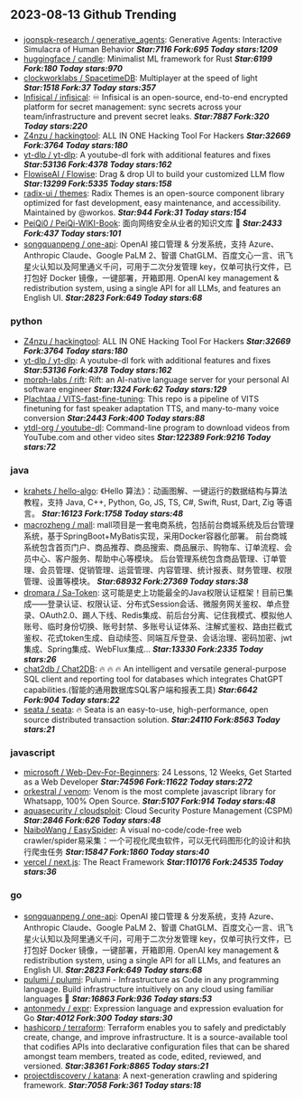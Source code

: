 ## 2023-08-13 Github Trending

### 
* [joonspk-research / generative_agents](https://github.com/joonspk-research/generative_agents): Generative Agents: Interactive Simulacra of Human Behavior ***Star:7116 Fork:695 Today stars:1209***
* [huggingface / candle](https://github.com/huggingface/candle): Minimalist ML framework for Rust ***Star:6199 Fork:180 Today stars:970***
* [clockworklabs / SpacetimeDB](https://github.com/clockworklabs/SpacetimeDB): Multiplayer at the speed of light ***Star:1518 Fork:37 Today stars:357***
* [Infisical / infisical](https://github.com/Infisical/infisical): ♾
Infisical is an open-source, end-to-end encrypted platform for secret management: sync secrets across your team/infrastructure and prevent secret leaks. ***Star:7887 Fork:320 Today stars:220***
* [Z4nzu / hackingtool](https://github.com/Z4nzu/hackingtool): ALL IN ONE Hacking Tool For Hackers ***Star:32669 Fork:3764 Today stars:180***
* [yt-dlp / yt-dlp](https://github.com/yt-dlp/yt-dlp): A youtube-dl fork with additional features and fixes ***Star:53136 Fork:4378 Today stars:162***
* [FlowiseAI / Flowise](https://github.com/FlowiseAI/Flowise): Drag & drop UI to build your customized LLM flow ***Star:13299 Fork:5335 Today stars:158***
* [radix-ui / themes](https://github.com/radix-ui/themes): Radix Themes is an open-source component library optimized for fast development, easy maintenance, and accessibility. Maintained by @workos. ***Star:944 Fork:31 Today stars:154***
* [PeiQi0 / PeiQi-WIKI-Book](https://github.com/PeiQi0/PeiQi-WIKI-Book): 面向网络安全从业者的知识文库
🍃 ***Star:2433 Fork:437 Today stars:101***
* [songquanpeng / one-api](https://github.com/songquanpeng/one-api): OpenAI 接口管理 & 分发系统，支持 Azure、Anthropic Claude、Google PaLM 2、智谱 ChatGLM、百度文心一言、讯飞星火认知以及阿里通义千问，可用于二次分发管理 key，仅单可执行文件，已打包好 Docker 镜像，一键部署，开箱即用. OpenAI key management & redistribution system, using a single API for all LLMs, and features an English UI. ***Star:2823 Fork:649 Today stars:68***

### python
* [Z4nzu / hackingtool](https://github.com/Z4nzu/hackingtool): ALL IN ONE Hacking Tool For Hackers ***Star:32669 Fork:3764 Today stars:180***
* [yt-dlp / yt-dlp](https://github.com/yt-dlp/yt-dlp): A youtube-dl fork with additional features and fixes ***Star:53136 Fork:4378 Today stars:162***
* [morph-labs / rift](https://github.com/morph-labs/rift): Rift: an AI-native language server for your personal AI software engineer ***Star:1324 Fork:62 Today stars:129***
* [Plachtaa / VITS-fast-fine-tuning](https://github.com/Plachtaa/VITS-fast-fine-tuning): This repo is a pipeline of VITS finetuning for fast speaker adaptation TTS, and many-to-many voice conversion ***Star:2443 Fork:400 Today stars:88***
* [ytdl-org / youtube-dl](https://github.com/ytdl-org/youtube-dl): Command-line program to download videos from YouTube.com and other video sites ***Star:122389 Fork:9216 Today stars:72***

### java
* [krahets / hello-algo](https://github.com/krahets/hello-algo): 《Hello 算法》：动画图解、一键运行的数据结构与算法教程，支持 Java, C++, Python, Go, JS, TS, C#, Swift, Rust, Dart, Zig 等语言。 ***Star:16123 Fork:1758 Today stars:48***
* [macrozheng / mall](https://github.com/macrozheng/mall): mall项目是一套电商系统，包括前台商城系统及后台管理系统，基于SpringBoot+MyBatis实现，采用Docker容器化部署。 前台商城系统包含首页门户、商品推荐、商品搜索、商品展示、购物车、订单流程、会员中心、客户服务、帮助中心等模块。 后台管理系统包含商品管理、订单管理、会员管理、促销管理、运营管理、内容管理、统计报表、财务管理、权限管理、设置等模块。 ***Star:68932 Fork:27369 Today stars:38***
* [dromara / Sa-Token](https://github.com/dromara/Sa-Token): 这可能是史上功能最全的Java权限认证框架！目前已集成——登录认证、权限认证、分布式Session会话、微服务网关鉴权、单点登录、OAuth2.0、踢人下线、Redis集成、前后台分离、记住我模式、模拟他人账号、临时身份切换、账号封禁、多账号认证体系、注解式鉴权、路由拦截式鉴权、花式token生成、自动续签、同端互斥登录、会话治理、密码加密、jwt集成、Spring集成、WebFlux集成... ***Star:13330 Fork:2335 Today stars:26***
* [chat2db / Chat2DB](https://github.com/chat2db/Chat2DB): 🔥 🔥 🔥 An intelligent and versatile general-purpose SQL client and reporting tool for databases which integrates ChatGPT capabilities.(智能的通用数据库SQL客户端和报表工具) ***Star:6642 Fork:904 Today stars:22***
* [seata / seata](https://github.com/seata/seata): 🔥
Seata is an easy-to-use, high-performance, open source distributed transaction solution. ***Star:24110 Fork:8563 Today stars:21***

### javascript
* [microsoft / Web-Dev-For-Beginners](https://github.com/microsoft/Web-Dev-For-Beginners): 24 Lessons, 12 Weeks, Get Started as a Web Developer ***Star:74596 Fork:11622 Today stars:272***
* [orkestral / venom](https://github.com/orkestral/venom): Venom is the most complete javascript library for Whatsapp, 100% Open Source. ***Star:5107 Fork:914 Today stars:48***
* [aquasecurity / cloudsploit](https://github.com/aquasecurity/cloudsploit): Cloud Security Posture Management (CSPM) ***Star:2846 Fork:626 Today stars:48***
* [NaiboWang / EasySpider](https://github.com/NaiboWang/EasySpider): A visual no-code/code-free web crawler/spider易采集：一个可视化爬虫软件，可以无代码图形化的设计和执行爬虫任务 ***Star:15847 Fork:1860 Today stars:40***
* [vercel / next.js](https://github.com/vercel/next.js): The React Framework ***Star:110176 Fork:24535 Today stars:36***

### go
* [songquanpeng / one-api](https://github.com/songquanpeng/one-api): OpenAI 接口管理 & 分发系统，支持 Azure、Anthropic Claude、Google PaLM 2、智谱 ChatGLM、百度文心一言、讯飞星火认知以及阿里通义千问，可用于二次分发管理 key，仅单可执行文件，已打包好 Docker 镜像，一键部署，开箱即用. OpenAI key management & redistribution system, using a single API for all LLMs, and features an English UI. ***Star:2823 Fork:649 Today stars:68***
* [pulumi / pulumi](https://github.com/pulumi/pulumi): Pulumi - Infrastructure as Code in any programming language. Build infrastructure intuitively on any cloud using familiar languages
🚀 ***Star:16863 Fork:936 Today stars:53***
* [antonmedv / expr](https://github.com/antonmedv/expr): Expression language and expression evaluation for Go ***Star:4012 Fork:300 Today stars:30***
* [hashicorp / terraform](https://github.com/hashicorp/terraform): Terraform enables you to safely and predictably create, change, and improve infrastructure. It is a source-available tool that codifies APIs into declarative configuration files that can be shared amongst team members, treated as code, edited, reviewed, and versioned. ***Star:38361 Fork:8865 Today stars:21***
* [projectdiscovery / katana](https://github.com/projectdiscovery/katana): A next-generation crawling and spidering framework. ***Star:7058 Fork:361 Today stars:18***
